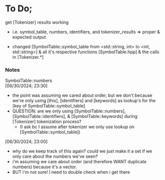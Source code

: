 # To Do;
get [Tokenizer] results working 
- i.e. symbol_table, numbers, identifiers, and tokenizer_results => proper & expected output


- changed [SymbolTable::symbol_table from <std::string, int> to <int, std::string>] & all it's respective functions [SymbolTable.hpp] & the calls in [Tokenizer.*]

### Notes
SymbolTable::numbers <br>
[06/30/2024; 23:30]
- the point was assuming we cared about order, 
    but we don't because we're only using [this], [identifiers] and [keywords] as lookup's for 
        the [key of SymbolTable::symbol_table]
- QUESTION: are we only using [SymbolTable::numbers], [SymbolTable::identifiers], & [SymbolTable::keywords]
    during [Tokenizer] tokenization process? 
    - (I ask bc I assume after tokenizer we only use lookup on [SymbolTable::symbol_table])

[06/30/2024; 23:00]
- why do we keep track of this again? could we just make it a set if we only care about the numbers we've seen?
- i'm assuming we care about order (and therefore WANT duplicate numbers) because it's a vector.
- BUT i'm not sure! I need to double check when i get there
